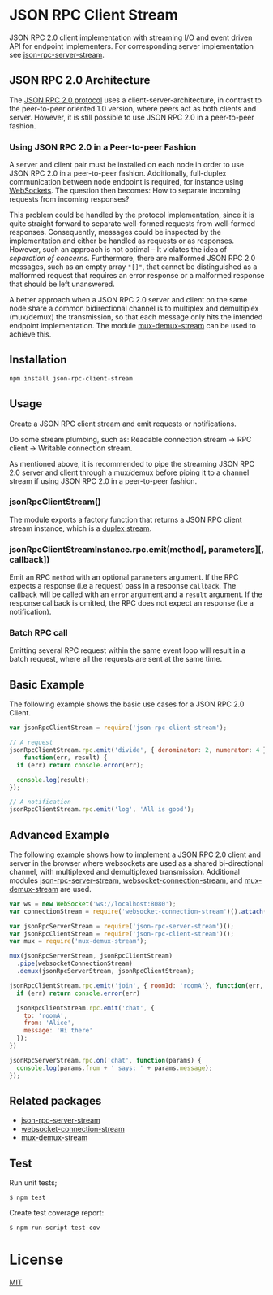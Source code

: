 # JSON RPC Client Stream

JSON RPC 2.0 client implementation with streaming I/O and event driven API for
endpoint implementers. For corresponding server implementation see
[json-rpc-server-stream](https://github.com/claudijo/json-rpc-server-stream).

## JSON RPC 2.0 Architecture

The [JSON RPC 2.0 protocol](http://www.jsonrpc.org/specification) uses a
client-server-architecture, in contrast to the peer-to-peer oriented 1.0
version, where peers act as both clients and server. However, it is still
possible to use JSON RPC 2.0 in a peer-to-peer fashion.

### Using JSON RPC 2.0 in a Peer-to-peer Fashion

A server and client pair must be installed on each node in order to use JSON RPC
2.0 in a peer-to-peer fashion. Additionally, full-duplex communication between
node endpoint is required, for instance using
[WebSockets](https://developer.mozilla.org/en-US/docs/Web/API/WebSockets_API).
The question then becomes: How to separate incoming requests from incoming
responses?

This problem could be handled by the protocol implementation, since it is quite
straight forward to separate well-formed requests from well-formed responses.
Consequently, messages could be inspected by the implementation and either be
handled as requests or as responses. However, such an approach is not optimal –
It violates the idea of _separation of concerns_. Furthermore, there are
malformed JSON RPC 2.0 messages, such as an empty array `"[]"`, that cannot be
distinguished as a malformed request that requires an error response or a
malformed response that should be left unanswered.

A better approach when a JSON RPC 2.0 server and client on the same node share a
common bidirectional channel is to multiplex and demultiplex (mux/demux) the
transmission, so that each message only hits the intended endpoint
implementation. The module
[mux-demux-stream](https://github.com/claudijo/mux-demux-stream) can be used to
achieve this.

## Installation

```js
npm install json-rpc-client-stream
```

## Usage

Create a JSON RPC client stream and emit requests or notifications.

Do some stream plumbing, such as: Readable connection stream -> RPC client ->
Writable connection stream.

As mentioned above, it is recommended to pipe the streaming JSON RPC 2.0 server
and client through a mux/demux before piping it to a channel stream if using
JSON RPC 2.0 in a peer-to-peer fashion.

### jsonRpcClientStream()

The module exports a factory function that returns a JSON RPC client stream
instance, which is a
[duplex stream](https://nodejs.org/api/stream.html#stream_class_stream_duplex).

### jsonRpcClientStreamInstance.rpc.emit(method[, parameters][, callback])

Emit an RPC `method` with an optional `parameters` argument. If the RPC expects a
response (i.e a request) pass in a response `callback`. The callback will be called
with an `error` argument and a `result` argument. If the response callback is
omitted, the RPC does not expect an response (i.e a notification).

### Batch RPC call
Emitting several RPC request within the same event loop will result in a batch
request, where all the requests are sent at the same time.

## Basic Example

The following example shows the basic use cases for a JSON RPC 2.0 Client.

```js
var jsonRpcClientStream = require('json-rpc-client-stream');

// A request
jsonRpcClientStream.rpc.emit('divide', { denominator: 2, numerator: 4 },
    function(err, result) {
  if (err) return console.error(err);

  console.log(result);
});

// A notification
jsonRpcClientStream.rpc.emit('log', 'All is good');
```

## Advanced Example
The following example shows how to implement a JSON RPC 2.0 client and server
in the browser where websockets are used as a shared bi-directional channel, with
multiplexed and demultiplexed transmission. Additional modules
[json-rpc-server-stream](https://github.com/claudijo/json-rpc-server-stream),
[websocket-connection-stream](https://github.com/claudijo/websocket-connection-stream),
and [mux-demux-stream](https://github.com/claudijo/mux-demux-stream) are used.

```js
var ws = new WebSocket('ws://localhost:8080');
var connectionStream = require('websocket-connection-stream')().attach(ws);

var jsonRpcServerStream = require('json-rpc-server-stream')();
var jsonRpcClientStream = require('json-rpc-client-stream')();
var mux = require('mux-demux-stream');

mux(jsonRpcServerStream, jsonRpcClientStream)
  .pipe(websocketConnectionStream)
  .demux(jsonRpcServerStream, jsonRpcClientStream);

jsonRpcClientStream.rpc.emit('join', { roomId: 'roomA'}, function(err, result) {
  if (err) return console.error(err)

  jsonRpcClientStream.rpc.emit('chat', {
    to: 'roomA',
    from: 'Alice',
    message: 'Hi there'
  });
})

jsonRpcServerStream.rpc.on('chat', function(params) {
  console.log(params.from + ' says: ' + params.message);
});
```

## Related packages

* [json-rpc-server-stream](https://github.com/claudijo/json-rpc-server-stream)
* [websocket-connection-stream](https://github.com/claudijo/websocket-connection-stream)
* [mux-demux-stream](https://github.com/claudijo/mux-demux-stream)

## Test

Run unit tests;

`$ npm test`

Create test coverage report:

`$ npm run-script test-cov`

# License

[MIT](LICENSE)

